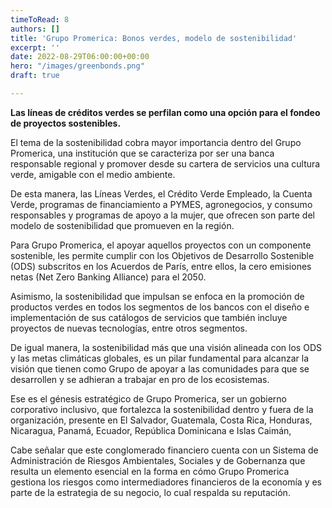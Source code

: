 ```yaml
---
timeToRead: 8
authors: []
title: 'Grupo Promerica: Bonos verdes, modelo de sostenibilidad'
excerpt: ''
date: 2022-08-29T06:00:00+00:00
hero: "/images/greenbonds.png"
draft: true

---
```

**Las líneas de créditos verdes se perfilan como una opción para el fondeo de proyectos sostenibles.**

El tema de la sostenibilidad cobra mayor importancia dentro del Grupo Promerica, una institución que se caracteriza por ser una banca responsable regional y promover desde su cartera de servicios una cultura verde, amigable con el medio ambiente.

De esta manera, las Líneas Verdes, el Crédito Verde Empleado, la Cuenta Verde, programas de financiamiento a PYMES, agronegocios, y consumo responsables y programas de apoyo a la mujer, que ofrecen son parte del modelo de sostenibilidad que promueven en la región.

Para Grupo Promerica, el apoyar aquellos proyectos con un componente sostenible, les permite cumplir con los Objetivos de Desarrollo Sostenible (ODS) subscritos en los Acuerdos de París, entre ellos, la cero emisiones netas (Net Zero Banking Alliance) para el 2050.

Asimismo, la sostenibilidad que impulsan se enfoca en la promoción de productos verdes en todos los segmentos de los bancos con el diseño e implementación de sus catálogos de servicios que también incluye proyectos de nuevas tecnologías, entre otros segmentos.

De igual manera, la sostenibilidad más que una visión alineada con los ODS y las metas climáticas globales, es un pilar fundamental para alcanzar la visión que tienen como Grupo de apoyar a las comunidades para que se desarrollen y se adhieran a trabajar en pro de los ecosistemas.

Ese es el génesis estratégico de Grupo Promerica, ser un gobierno corporativo inclusivo, que fortalezca la sostenibilidad dentro y fuera de la organización, presente en El Salvador, Guatemala, Costa Rica, Honduras, Nicaragua, Panamá, Ecuador, República Dominicana e Islas Caimán,

Cabe señalar que este conglomerado financiero cuenta con un Sistema de Administración de Riesgos Ambientales, Sociales y de Gobernanza que resulta un elemento esencial en la forma en cómo Grupo Promerica gestiona los riesgos como intermediadores financieros de la economía y es parte de la estrategia de su negocio, lo cual respalda su reputación.